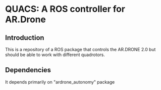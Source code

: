 # QUACS: A ROS controller for AR.Drone

## Introduction
This is a repository of a ROS package that controls the AR.DRONE 2.0 but should be able to work with different quadrotors. 

## Dependencies
It depends primarily on "ardrone_autonomy" package 